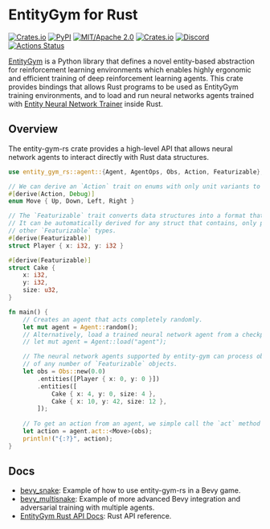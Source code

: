 # EntityGym for Rust

[![Crates.io](https://img.shields.io/crates/v/entity-gym-rs.svg?style=flat-square)](https://crates.io/crates/entity-gym-rs)
[![PyPI](https://img.shields.io/pypi/v/entity-gym-rs.svg?style=flat-square)](https://pypi.org/project/entity-gym-rs/)
[![MIT/Apache 2.0](https://img.shields.io/badge/license-MIT%2FApache-blue.svg?style=flat-square)](./LICENSE)
[![Crates.io](https://img.shields.io/crates/d/entity-gym-rs.svg?style=flat-square)](https://crates.io/crates/entity-gym-rs?style=flat-square)
[![Discord](https://img.shields.io/discord/913497968701747270?style=flat-square)](https://discord.gg/SjVqhSW4Qf)
[![Actions Status](https://github.com/entity-neural-network/entity-gym-rs/workflows/Test/badge.svg)](https://github.com/entity-neural-network/entity-gym-rs/actions)


[EntityGym](https://github.com/entity-neural-network/entity-gym) is a Python library that defines a novel entity-based abstraction for reinforcement learning environments which enables highly ergonomic and efficient training of deep reinforcement learning agents.
This crate provides bindings that allows Rust programs to be used as EntityGym training environments, and to load and run neural networks agents trained with [Entity Neural Network Trainer](https://github.com/entity-neural-network/enn-trainer) inside Rust.

## Overview

The entity-gym-rs crate provides a high-level API that allows neural network agents to interact directly with Rust data structures.

```rust
use entity_gym_rs::agent::{Agent, AgentOps, Obs, Action, Featurizable};

// We can derive an `Action` trait on enums with only unit variants to allow it to be used as a categorical action.
#[derive(Action, Debug)]
enum Move { Up, Down, Left, Right }

// The `Featurizable` trait converts data structures into a format that can be processed by neural networks.
// It can be automatically derived for any struct that contains, only primitive number types, booleans, or
// other `Featurizable` types.
#[derive(Featurizable)]
struct Player { x: i32, y: i32 }

#[derive(Featurizable)]
struct Cake {
    x: i32,
    y: i32,
    size: u32,
}

fn main() {
    // Creates an agent that acts completely randomly.
    let mut agent = Agent::random();
    // Alternatively, load a trained neural network agent from a checkpoint.
    // let mut agent = Agent::load("agent");

    // The neural network agents supported by entity-gym can process observations consisting
    // of any number of `Featurizable` objects.
    let obs = Obs::new(0.0)
        .entities([Player { x: 0, y: 0 }])
        .entities([
            Cake { x: 4, y: 0, size: 4 },
            Cake { x: 10, y: 42, size: 12 },
        ]);
    
    // To get an action from an agent, we simple call the `act` method with the observation we constructed.
    let action = agent.act::<Move>(obs);
    println!("{:?}", action);
}
```

## Docs

- [bevy_snake](examples/bevy_snake): Example of how to use entity-gym-rs in a Bevy game.
- [bevy_multisnake](examples/bevy_snake): Example of more advanced Bevy integration and adversarial training with multiple agents.
- [EntityGym Rust API Docs](https://docs.rs/entity-gym-rs/0.1.0/entity_gym_rs/): Rust API reference.
